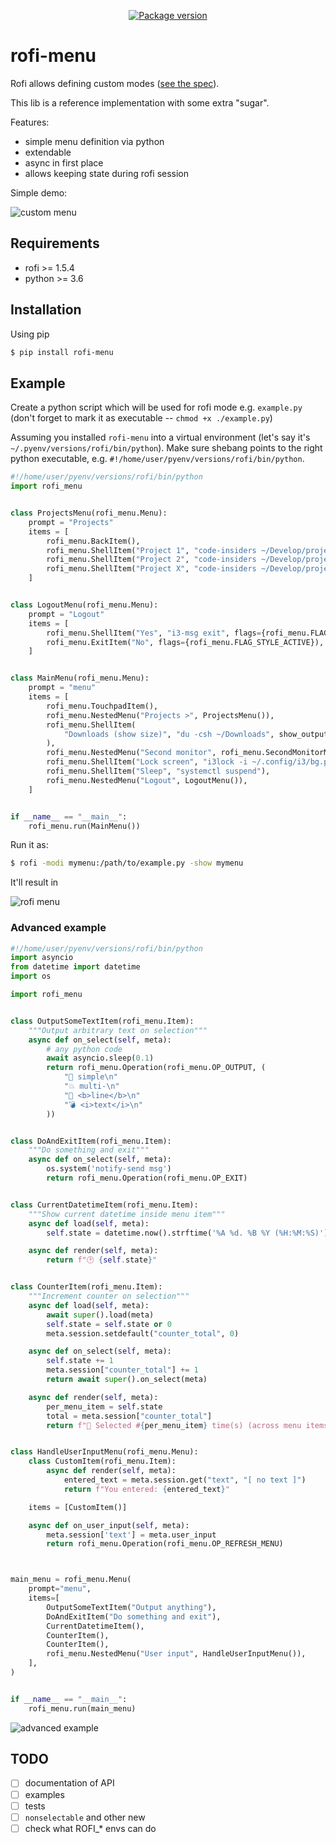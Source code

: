 <p align="center">
    <a href="https://pypi.org/project/rofi-menu/">
        <img src="https://badge.fury.io/py/rofi-menu.svg" alt="Package version">
    </a>
</p>

# rofi-menu

Rofi allows defining custom modes ([see the spec](https://github.com/davatorium/rofi/wiki/mode-Specs)).

This lib is a reference implementation with some extra "sugar".

Features:

- simple menu definition via python
- extendable
- async in first place
- allows keeping state during rofi session

Simple demo:

![custom menu](https://github.com/miphreal/python-rofi-menu/raw/master/docs/demo.gif)

## Requirements

- rofi >= 1.5.4
- python >= 3.6


## Installation

Using pip

```sh
$ pip install rofi-menu
```

## Example

Create a python script which will be used for rofi mode
e.g. `example.py` (don't forget to mark it as executable -- `chmod +x ./example.py`)

Assuming you installed `rofi-menu` into a virtual environment (let's say it's `~/.pyenv/versions/rofi/bin/python`).
Make sure shebang points to the right python executable, e.g. `#!/home/user/pyenv/versions/rofi/bin/python`.

```python
#!/home/user/pyenv/versions/rofi/bin/python
import rofi_menu


class ProjectsMenu(rofi_menu.Menu):
    prompt = "Projects"
    items = [
        rofi_menu.BackItem(),
        rofi_menu.ShellItem("Project 1", "code-insiders ~/Develop/project1"),
        rofi_menu.ShellItem("Project 2", "code-insiders ~/Develop/project2"),
        rofi_menu.ShellItem("Project X", "code-insiders ~/Develop/projectx"),
    ]


class LogoutMenu(rofi_menu.Menu):
    prompt = "Logout"
    items = [
        rofi_menu.ShellItem("Yes", "i3-msg exit", flags={rofi_menu.FLAG_STYLE_URGENT}),
        rofi_menu.ExitItem("No", flags={rofi_menu.FLAG_STYLE_ACTIVE}),
    ]


class MainMenu(rofi_menu.Menu):
    prompt = "menu"
    items = [
        rofi_menu.TouchpadItem(),
        rofi_menu.NestedMenu("Projects >", ProjectsMenu()),
        rofi_menu.ShellItem(
            "Downloads (show size)", "du -csh ~/Downloads", show_output=True
        ),
        rofi_menu.NestedMenu("Second monitor", rofi_menu.SecondMonitorMenu()),
        rofi_menu.ShellItem("Lock screen", "i3lock -i ~/.config/i3/bg.png"),
        rofi_menu.ShellItem("Sleep", "systemctl suspend"),
        rofi_menu.NestedMenu("Logout", LogoutMenu()),
    ]


if __name__ == "__main__":
    rofi_menu.run(MainMenu())
```

Run it as:

```sh
$ rofi -modi mymenu:/path/to/example.py -show mymenu
```

It'll result in

![rofi menu](https://github.com/miphreal/python-rofi-menu/raw/master/docs/menu-example.png)


### Advanced example


```python
#!/home/user/pyenv/versions/rofi/bin/python
import asyncio
from datetime import datetime
import os

import rofi_menu


class OutputSomeTextItem(rofi_menu.Item):
    """Output arbitrary text on selection"""
    async def on_select(self, meta):
        # any python code
        await asyncio.sleep(0.1)
        return rofi_menu.Operation(rofi_menu.OP_OUTPUT, (
            "💢 simple\n"
            "💥 multi-\n"
            "💫 <b>line</b>\n"
            "💣 <i>text</i>\n"
        ))


class DoAndExitItem(rofi_menu.Item):
    """Do something and exit"""
    async def on_select(self, meta):
        os.system('notify-send msg')
        return rofi_menu.Operation(rofi_menu.OP_EXIT)


class CurrentDatetimeItem(rofi_menu.Item):
    """Show current datetime inside menu item"""
    async def load(self, meta):
        self.state = datetime.now().strftime('%A %d. %B %Y (%H:%M:%S)')

    async def render(self, meta):
        return f"🕑 {self.state}"


class CounterItem(rofi_menu.Item):
    """Increment counter on selection"""
    async def load(self, meta):
        await super().load(meta)
        self.state = self.state or 0
        meta.session.setdefault("counter_total", 0)

    async def on_select(self, meta):
        self.state += 1
        meta.session["counter_total"] += 1
        return await super().on_select(meta)

    async def render(self, meta):
        per_menu_item = self.state
        total = meta.session["counter_total"]
        return f"🏃 Selected #{per_menu_item} time(s) (across menu items #{total})"


class HandleUserInputMenu(rofi_menu.Menu):
    class CustomItem(rofi_menu.Item):
        async def render(self, meta):
            entered_text = meta.session.get("text", "[ no text ]")
            return f"You entered: {entered_text}"

    items = [CustomItem()]

    async def on_user_input(self, meta):
        meta.session['text'] = meta.user_input
        return rofi_menu.Operation(rofi_menu.OP_REFRESH_MENU)



main_menu = rofi_menu.Menu(
    prompt="menu",
    items=[
        OutputSomeTextItem("Output anything"),
        DoAndExitItem("Do something and exit"),
        CurrentDatetimeItem(),
        CounterItem(),
        CounterItem(),
        rofi_menu.NestedMenu("User input", HandleUserInputMenu()),
    ],
)


if __name__ == "__main__":
    rofi_menu.run(main_menu)
```

![advanced example](https://github.com/miphreal/python-rofi-menu/raw/master/docs/menu-example-advanced.png)

## TODO

- [ ] documentation of API
- [ ] examples
- [ ] tests
- [ ] `nonselectable` and other new
- [ ] check what ROFI_* envs can do
